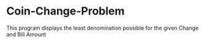 # Coin-Change-Problem
This program displays the least denomination possible for the given Change and Bill Amount
